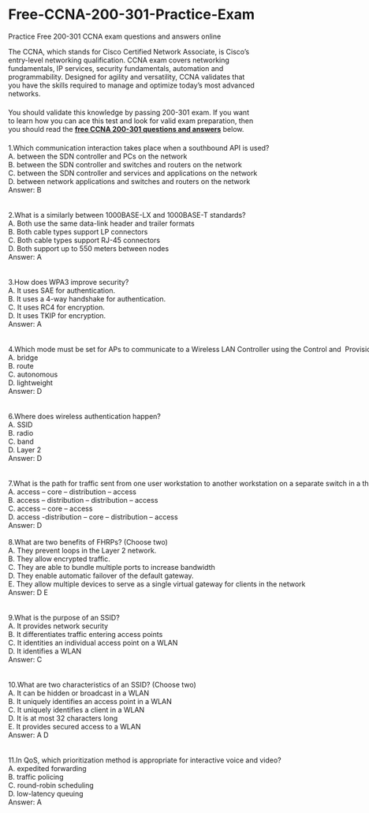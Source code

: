 # Free-CCNA-200-301-Practice-Exam
Practice Free 200-301 CCNA exam questions and answers online
<p>
	<span style="font-size:12px;font-weight:normal;"><span style="white-space:normal;"> </span></span> 
</p>
<p style="box-sizing:inherit;margin-top:0px;margin-bottom:1.5em;padding:0px;border:0px;">
	The CCNA, which stands for Cisco Certified Network Associate, is Cisco’s entry-level networking qualification. CCNA exam covers networking fundamentals, IP services, security fundamentals, automation and programmability. Designed for agility and versatility, CCNA validates that you have the skills required to manage and optimize today’s most advanced networks.
</p>
<p style="box-sizing:inherit;margin-top:0px;margin-bottom:1.5em;padding:0px;border:0px;">
	You should validate this knowledge by passing 200-301 exam. If you want to learn how you can ace this test and look for valid exam preparation, then you should read the <a href="https://www.freetestshare.com/download-2021-free-updated-ccna-200-301-questions-and-answers/" target="_blank"><strong>free CCNA 200-301 questions and answers</strong></a> below.
</p>
<p style="box-sizing:inherit;margin-top:0px;margin-bottom:1.5em;padding:0px;border:0px;">
	<span style="white-space:nowrap;">1.Which communication interaction takes place when a southbound API is used?&nbsp;</span><br />
<span style="white-space:nowrap;">A. between the SDN controller and PCs on the network&nbsp;</span><br />
<span style="white-space:nowrap;">B. between the SDN controller and switches and routers on the network&nbsp;</span><br />
<span style="white-space:nowrap;">C. between the SDN controller and services and applications on the network&nbsp;</span><br />
<span style="white-space:nowrap;">D. between network applications and switches and routers on the network&nbsp;</span><br />
<span style="white-space:nowrap;">Answer: B&nbsp;</span><br />
<span style="white-space:nowrap;"><br />
</span><br />
<span style="white-space:nowrap;">2.What is a similarly between 1000BASE-LX and 1000BASE-T standards?&nbsp;</span><br />
<span style="white-space:nowrap;">A. Both use the same data-link header and trailer formats&nbsp;</span><br />
<span style="white-space:nowrap;">B. Both cable types support LP connectors&nbsp;</span><br />
<span style="white-space:nowrap;">C. Both cable types support RJ-45 connectors&nbsp;</span><br />
<span style="white-space:nowrap;">D. Both support up to 550 meters between nodes&nbsp;</span><br />
<span style="white-space:nowrap;">Answer: A&nbsp;</span><br />
<span style="white-space:nowrap;"><br />
</span><br />
<span style="white-space:nowrap;">3.How does WPA3 improve security?&nbsp;</span><br />
<span style="white-space:nowrap;">A. It uses SAE for authentication.&nbsp;</span><br />
<span style="white-space:nowrap;">B. It uses a 4-way handshake for authentication.&nbsp;</span><br />
<span style="white-space:nowrap;">C. It uses RC4 for encryption.&nbsp;</span><br />
<span style="white-space:nowrap;">D. It uses TKIP for encryption.&nbsp;</span><br />
<span style="white-space:nowrap;">Answer: A&nbsp;</span><br />
<span style="white-space:nowrap;"><br />
</span><br />
<span style="white-space:nowrap;">4.Which mode must be set for APs to communicate to a Wireless LAN Controller using the Control and&nbsp; Provisioning of Wireless Access Points (CAPWAP) protocol?&nbsp;</span><br />
<span style="white-space:nowrap;">A. bridge&nbsp;</span><br />
<span style="white-space:nowrap;">B. route&nbsp;</span><br />
<span style="white-space:nowrap;">C. autonomous&nbsp;</span><br />
<span style="white-space:nowrap;">D. lightweight&nbsp;</span><br />
<span style="white-space:nowrap;">Answer: D</span><br />
<span style="white-space:nowrap;"><br />
</span><br />
<span style="white-space:nowrap;">6.Where does wireless authentication happen?</span><br />
<span style="white-space:nowrap;">A. SSID</span><br />
<span style="white-space:nowrap;">B. radio</span><br />
<span style="white-space:nowrap;">C. band</span><br />
<span style="white-space:nowrap;">D. Layer 2</span><br />
<span style="white-space:nowrap;">Answer: D</span><br />
<span style="white-space:nowrap;"><br />
</span><br />
<span style="white-space:nowrap;">7.What is the path for traffic sent from one user workstation to another workstation on a separate switch in a three-layer architecture model?</span><br />
<span style="white-space:nowrap;">A. access – core – distribution – access</span><br />
<span style="white-space:nowrap;">B. access – distribution – distribution – access</span><br />
<span style="white-space:nowrap;">C. access – core – access</span><br />
<span style="white-space:nowrap;">D. access -distribution – core – distribution – access</span><br />
<span style="white-space:nowrap;">Answer: D</span><br />
<span style="white-space:nowrap;"></span><br />
<span style="white-space:nowrap;">8.What are two benefits of FHRPs? (Choose two)</span><br />
<span style="white-space:nowrap;">A. They prevent loops in the Layer 2 network.</span><br />
<span style="white-space:nowrap;">B. They allow encrypted traffic.</span><br />
<span style="white-space:nowrap;">C. They are able to bundle multiple ports to increase bandwidth</span><br />
<span style="white-space:nowrap;">D. They enable automatic failover of the default gateway.</span><br />
<span style="white-space:nowrap;">E. They allow multiple devices to serve as a single virtual gateway for clients in the network</span><br />
<span style="white-space:nowrap;">Answer: D E</span><br />
<span style="white-space:nowrap;"><br />
</span><br />
<span style="white-space:nowrap;">9.What is the purpose of an SSID?</span><br />
<span style="white-space:nowrap;">A. It provides network security</span><br />
<span style="white-space:nowrap;">B. It differentiates traffic entering access points</span><br />
<span style="white-space:nowrap;">C. It identities an individual access point on a WLAN</span><br />
<span style="white-space:nowrap;">D. It identifies a WLAN</span><br />
<span style="white-space:nowrap;">Answer: C</span><br />
<span style="white-space:nowrap;"><br />
</span><br />
<span style="white-space:nowrap;">10.What are two characteristics of an SSID? (Choose two)</span><br />
<span style="white-space:nowrap;">A. It can be hidden or broadcast in a WLAN</span><br />
<span style="white-space:nowrap;">B. It uniquely identifies an access point in a WLAN</span><br />
<span style="white-space:nowrap;">C. It uniquely identifies a client in a WLAN</span><br />
<span style="white-space:nowrap;">D. It is at most 32 characters long</span><br />
<span style="white-space:nowrap;">E. It provides secured access to a WLAN</span><br />
<span style="white-space:nowrap;">Answer: A D</span><br />
<span style="white-space:nowrap;"><br />
</span><br />
<span style="white-space:nowrap;">11.In QoS, which prioritization method is appropriate for interactive voice and video?</span><br />
<span style="white-space:nowrap;">A. expedited forwarding</span><br />
<span style="white-space:nowrap;">B. traffic policing</span><br />
<span style="white-space:nowrap;">C. round-robin scheduling</span><br />
<span style="white-space:nowrap;">D. low-latency queuing</span><br />
<span style="white-space:nowrap;">Answer: A</span> 
</p>
